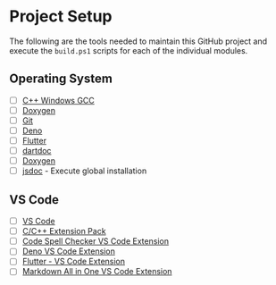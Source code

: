 # Project Setup

The following are the tools needed to maintain this GitHub project and execute the `build.ps1` scripts for each of the individual modules.

## Operating System

- [ ] [C++ Windows GCC](https://code.visualstudio.com/docs/languages/cpp#_example-install-mingwx64)
- [ ] [Doxygen](https://www.doxygen.nl)
- [ ] [Git](https://git-scm.com/)
- [ ] [Deno](https://deno.land/)
- [ ] [Flutter](https://flutter.dev/)
- [ ] [dartdoc](https://pub.dev/packages/dartdoc)
- [ ] [Doxygen](https://www.doxygen.nl)
- [ ] [jsdoc](https://www.npmjs.com/package/jsdoc) - Execute global installation

## VS Code

- [ ] [VS Code](https://code.visualstudio.com/)
- [ ] [C/C++ Extension Pack](https://marketplace.visualstudio.com/items?itemName=ms-vscode.cpptools-extension-pack)
- [ ] [Code Spell Checker VS Code Extension](https://marketplace.visualstudio.com/items?itemName=streetsidesoftware.code-spell-checker)
- [ ] [Deno VS Code Extension](https://marketplace.visualstudio.com/items?itemName=denoland.vscode-deno)
- [ ] [Flutter - VS Code Extension](https://marketplace.visualstudio.com/items?itemName=Dart-Code.flutter)
- [ ] [Markdown All in One VS Code Extension](https://marketplace.visualstudio.com/items?itemName=yzhang.markdown-all-in-one)